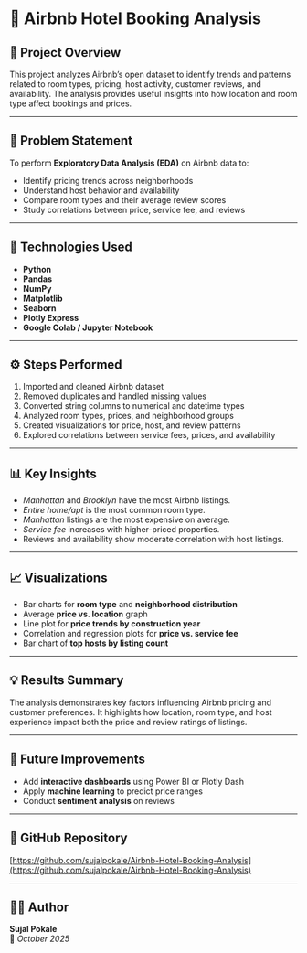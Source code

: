 # 🏨 Airbnb Hotel Booking Analysis  

## 📌 Project Overview  
This project analyzes Airbnb’s open dataset to identify trends and patterns related to room types, pricing, host activity, customer reviews, and availability. The analysis provides useful insights into how location and room type affect bookings and prices.  

---

## 🎯 Problem Statement  
To perform **Exploratory Data Analysis (EDA)** on Airbnb data to:  
- Identify pricing trends across neighborhoods  
- Understand host behavior and availability  
- Compare room types and their average review scores  
- Study correlations between price, service fee, and reviews  

---

## 🧠 Technologies Used  
- **Python**  
- **Pandas**  
- **NumPy**  
- **Matplotlib**  
- **Seaborn**  
- **Plotly Express**  
- **Google Colab / Jupyter Notebook**  

---

## ⚙️ Steps Performed  
1. Imported and cleaned Airbnb dataset  
2. Removed duplicates and handled missing values  
3. Converted string columns to numerical and datetime types  
4. Analyzed room types, prices, and neighborhood groups  
5. Created visualizations for price, host, and review patterns  
6. Explored correlations between service fees, prices, and availability  

---

## 📊 Key Insights  
- *Manhattan* and *Brooklyn* have the most Airbnb listings.  
- *Entire home/apt* is the most common room type.  
- *Manhattan* listings are the most expensive on average.  
- *Service fee* increases with higher-priced properties.  
- Reviews and availability show moderate correlation with host listings.  

---

## 📈 Visualizations  
- Bar charts for **room type** and **neighborhood distribution**  
- Average **price vs. location** graph  
- Line plot for **price trends by construction year**  
- Correlation and regression plots for **price vs. service fee**  
- Bar chart of **top hosts by listing count**  

---

## 💡 Results Summary  
The analysis demonstrates key factors influencing Airbnb pricing and customer preferences. It highlights how location, room type, and host experience impact both the price and review ratings of listings.

---

## 🧾 Future Improvements  
- Add **interactive dashboards** using Power BI or Plotly Dash  
- Apply **machine learning** to predict price ranges  
- Conduct **sentiment analysis** on reviews  

---

## 🔗 GitHub Repository  
[https://github.com/sujalpokale/Airbnb-Hotel-Booking-Analysis](https://github.com/sujalpokale/Airbnb-Hotel-Booking-Analysis)

---

## 👨‍💻 Author  
**Sujal Pokale**  
📅 *October 2025*  
